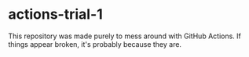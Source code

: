 # actions-trial-1
This repository was made purely to mess around with GitHub Actions. If things appear broken, it's probably because they are. 
